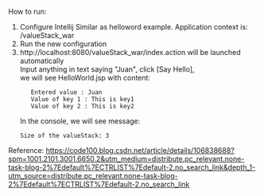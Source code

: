 How to run:
1. Configure Intellij
   Similar as helloword example. Application context is: /valueStack_war
2. Run the new configuration
3. http://localhost:8080/valueStack_war/index.action will be launched automatically<br>
   Input anything in text saying "Juan", click [Say Hello],<br>
   we will see HelloWorld.jsp with content: <br>
   ```
      Entered value : Juan
      Value of key 1 : This is key1
      Value of key 2 : This is key2
   ```
   In the console, we will see message: <br>
    ```
   Size of the valueStack: 3
   ```
   
Reference:
https://code100.blog.csdn.net/article/details/106838688?spm=1001.2101.3001.6650.2&utm_medium=distribute.pc_relevant.none-task-blog-2%7Edefault%7ECTRLIST%7Edefault-2.no_search_link&depth_1-utm_source=distribute.pc_relevant.none-task-blog-2%7Edefault%7ECTRLIST%7Edefault-2.no_search_link
